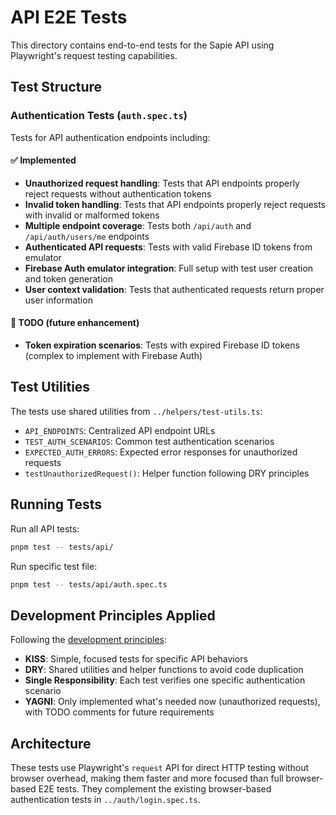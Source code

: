 # API E2E Tests

This directory contains end-to-end tests for the Sapie API using Playwright's request testing capabilities.

## Test Structure

### Authentication Tests (`auth.spec.ts`)

Tests for API authentication endpoints including:

#### ✅ Implemented

- **Unauthorized request handling**: Tests that API endpoints properly reject requests without authentication tokens
- **Invalid token handling**: Tests that API endpoints properly reject requests with invalid or malformed tokens
- **Multiple endpoint coverage**: Tests both `/api/auth` and `/api/auth/users/me` endpoints
- **Authenticated API requests**: Tests with valid Firebase ID tokens from emulator
- **Firebase Auth emulator integration**: Full setup with test user creation and token generation
- **User context validation**: Tests that authenticated requests return proper user information

#### 🚧 TODO (future enhancement)

- **Token expiration scenarios**: Tests with expired Firebase ID tokens (complex to implement with Firebase Auth)

## Test Utilities

The tests use shared utilities from `../helpers/test-utils.ts`:

- `API_ENDPOINTS`: Centralized API endpoint URLs
- `TEST_AUTH_SCENARIOS`: Common test authentication scenarios
- `EXPECTED_AUTH_ERRORS`: Expected error responses for unauthorized requests
- `testUnauthorizedRequest()`: Helper function following DRY principles

## Running Tests

Run all API tests:

```bash
pnpm test -- tests/api/
```

Run specific test file:

```bash
pnpm test -- tests/api/auth.spec.ts
```

## Development Principles Applied

Following the [development principles](../../../../docs/development_principles.md):

- **KISS**: Simple, focused tests for specific API behaviors
- **DRY**: Shared utilities and helper functions to avoid code duplication
- **Single Responsibility**: Each test verifies one specific authentication scenario
- **YAGNI**: Only implemented what's needed now (unauthorized requests), with TODO comments for future requirements

## Architecture

These tests use Playwright's `request` API for direct HTTP testing without browser overhead, making them faster and more
focused than full browser-based E2E tests. They complement the existing browser-based authentication tests in
`../auth/login.spec.ts`. 

